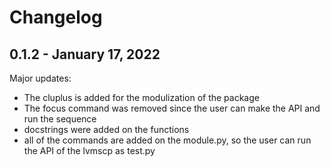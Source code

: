 # Changelog


## 0.1.2 - January 17, 2022

Major updates:

 - The cluplus is added for the modulization of the package
 - The focus command was removed since the user can make the API and run the sequence
 - docstrings were added on the functions
 - all of the commands are added on the module.py, so the user can run the API of the
 lvmscp as test.py

 

